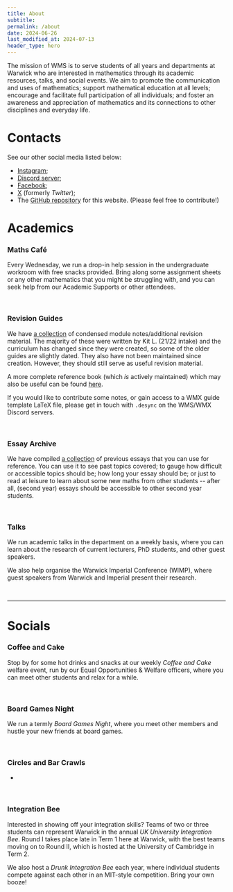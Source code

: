 ```yaml
---
title: About
subtitle: 
permalink: /about
date: 2024-06-26
last_modified_at: 2024-07-13
header_type: hero
---
```

The mission of WMS is to serve students of all years and departments at Warwick who are interested in mathematics through its academic resources, talks, and social events. We aim to promote the communication and uses of mathematics; support mathematical education at all levels; encourage and facilitate full participation of all individuals; and foster an awareness and appreciation of mathematics and its connections to other disciplines and everyday life.

# Contacts

See our other social media listed below:

- [Instagram](https://www.instagram.com/warwickmathssociety);
- [Discord server](https://discord.com/invite/UWrqB93gfh);
- [Facebook](https://www.facebook.com/warwickmathssociety);
- [X](https://x.com/mathssociety) (formerly *Twitter*);
- The [GitHub repository](https://github.com/Warwick-Maths-Society/Warwick-Maths-Society.github.io) for this website. (Please feel free to contribute!)

# Academics

### Maths Café

Every Wednesday, we run a drop-in help session in the undergraduate workroom with free snacks provided. Bring along some assignment sheets or any other mathematics that you might be struggling with, and you can seek help from our Academic Supports or other attendees.

<br/>

### Revision Guides

We have <a href="https://drive.google.com/drive/folders/15cWYdWuzEWe67IeKdMhfGa260dhm1clE">a collection</a> of condensed module notes/additional revision material. The majority of these were written by Kit L. (21/22 intake) and the curriculum has changed since they were created, so some of the older guides are slightly dated. They also have not been maintained since creation. However, they should still serve as useful revision material.

A more complete reference book (which *is* actively maintained) which may also be useful can be found <a href="https://desyncthethird.github.io/Reference.pdf">here</a>.

If you would like to contribute some notes, or gain access to a WMX guide template LaTeX file, please get in touch with `.desync` on the WMS/WMX Discord servers.

<br/>

### Essay Archive

We have compiled <a href="/essays">a collection</a> of previous essays that you can use for reference. You can use it to see past topics covered; to gauge how difficult or accessible topics should be; how long your essay should be; or just to read at leisure to learn about some new maths from other students -- after all, (second year) essays should be accessible to other second year students.

<br/>

### Talks

We run academic talks in the department on a weekly basis, where you can learn about the research of current lecturers, PhD students, and other guest speakers.

We also help organise the Warwick Imperial Conference (WIMP), where guest speakers from Warwick and Imperial present their research.

<br/>

---

# Socials

### Coffee and Cake

Stop by for some hot drinks and snacks at our weekly *Coffee and Cake* welfare event, run by our Equal Opportunities & Welfare officers, where you can meet other students and relax for a while.

<br/>

### Board Games Night

We run a termly *Board Games Night*, where you meet other members and hustle your new friends at board games. 

<br/>

### Circles and Bar Crawls

-

<br/>

### Integration Bee

Interested in showing off your integration skills? Teams of two or three students can represent Warwick in the annual *UK University Integration Bee*. Round I takes place late in Term 1 here at Warwick, with the best teams moving on to Round II, which is hosted at the University of Cambridge in Term 2.

We also host a *Drunk Integration Bee* each year, where individual students compete against each other in an MIT-style competition. Bring your own booze!


<br/>
